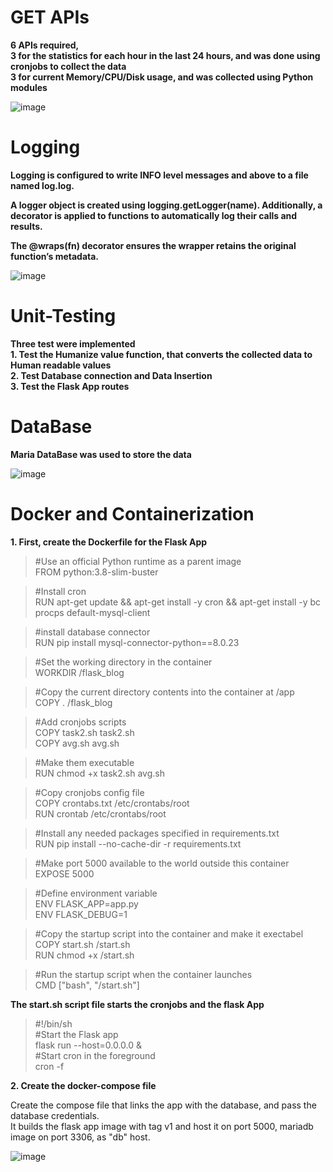 # GET APIs <br/>
**6 APIs required, <br/>
 3 for the statistics for each hour in the last 24 hours, and was done using cronjobs to collect the data <br/>
 3 for current Memory/CPU/Disk usage, and was collected using Python modules**

  ![image](https://github.com/user-attachments/assets/86c6f307-f3ef-4769-b545-53d899fa7b3d)

# Logging
**Logging is configured to write INFO level messages and above to a file named log.log. <br/>**

**A logger object is created using logging.getLogger(__name__). Additionally, a decorator is applied to functions to automatically log their calls and results.<br/>**

**The @wraps(fn) decorator ensures the wrapper retains the original function’s metadata.**

![image](https://github.com/user-attachments/assets/b9ce2a41-b1bc-4732-8963-7fcbf4eeda0d)

# Unit-Testing
**Three test were implemented<br/>**
**1. Test the Humanize value function, that converts the collected data to Human readable values<br/>**
**2. Test Database connection and Data Insertion<br/>**
**3. Test the Flask App routes<br/>**

# DataBase
**Maria DataBase was used to store the data**

 ![image](https://github.com/user-attachments/assets/4571bef5-6a14-47f9-a707-ddb59a3dbd33)

# Docker and Containerization

**1. First, create the Dockerfile for the Flask App**

>#Use an official Python runtime as a parent image<br/>
>FROM python:3.8-slim-buster<br/>

>#Install cron<br/>
>RUN apt-get update && apt-get install -y cron && apt-get install -y bc procps default-mysql-client<br/>

>#install database connector<br/>
>RUN pip install mysql-connector-python==8.0.23<br/>

>#Set the working directory in the container<br/>
>WORKDIR /flask_blog<br/>

>#Copy the current directory contents into the container at /app<br/>
>COPY . /flask_blog<br/>

>#Add cronjobs scripts<br/>
>COPY task2.sh task2.sh<br/>
>COPY avg.sh avg.sh<br/>

>#Make them executable<br/>
>RUN chmod +x task2.sh avg.sh<br/>

>#Copy cronjobs config file<br/>
>COPY crontabs.txt /etc/crontabs/root<br/>
>RUN crontab /etc/crontabs/root<br/>

>#Install any needed packages specified in requirements.txt<br/>
>RUN pip install --no-cache-dir -r requirements.txt<br/>

>#Make port 5000 available to the world outside this container<br/>
>EXPOSE 5000<br/>

>#Define environment variable<br/>
>ENV FLASK_APP=app.py<br/>
>ENV FLASK_DEBUG=1<br/>

>#Copy the startup script into the container and make it exectabel<br/>
>COPY start.sh /start.sh<br/>
>RUN chmod +x /start.sh<br/>

>#Run the startup script when the container launches<br/>
>CMD ["bash", "/start.sh"]<br/>

**The start.sh script file starts the cronjobs and the flask App**<br/>

>#!/bin/sh<br/>
>#Start the Flask app<br/>
>flask run --host=0.0.0.0 &<br/>
>#Start cron in the foreground<br/>
>cron -f<br/>

**2. Create the docker-compose file**<br/>

Create the compose file that links the app with the database, and pass the database credentials.<br>
It builds the flask app image with tag v1 and host it on port 5000, mariadb image on port 3306, as "db" host.

![image](https://github.com/user-attachments/assets/d7937153-368d-4214-9f8a-7268cbbac613)

   


